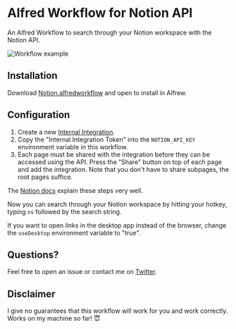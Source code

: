 # Alfred Workflow for Notion API

An Alfred Workflow to search through your Notion workspace with the Notion API.

![Workflow example](https://github.com/stevenrombauts/alfred-workflow-notion/blob/master/preview.gif?raw=true)

## Installation

Download [Notion.alfredworkflow](https://github.com/stevenrombauts/alfred-workflow-notion/releases/download/v1.0.0/Notion.alfredworkflow) and open to install in Alfrew.

## Configuration 

1. Create a new [Internal Integration]( https://www.notion.com/my-integrations). 
1. Copy the "Internal Integration Token" into the `NOTION_API_KEY` environment variable in this workflow.
1. Each page must be shared with the integration before they can be accessed using the API. Press the "Share" button on top of each page and add the integration. Note that you don't have to share subpages, the root pages suffice.

The [Notion docs](https://developers.notion.com/docs/getting-started) explain these steps very well. 

Now you can search through your Notion workspace by hitting your hotkey, typing `ns` followed by the search string.

If you want to open links in the desktop app instead of the browser, change the `useDesktop` environment variable to "true".

## Questions?

Feel free to open an issue or contact me on [Twitter](https://twitter.com/stevenrombauts). 

## Disclaimer

I give no guarantees that this workflow will work for you and work correctly. Works on my machine so far! 😇
